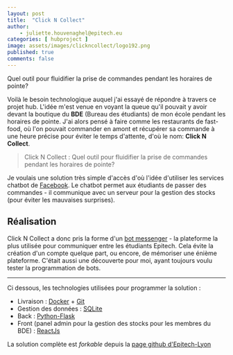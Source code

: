 ```yaml
---
layout: post
title:  "Click N Collect"
author:
    - juliette.houvenaghel@epitech.eu
categories: [ hubproject ]
image: assets/images/clickncollect/logo192.png
published: true
comments: false
---
```

Quel outil pour fluidifier la prise de commandes pendant les horaires de pointe?

Voilà le besoin technologique auquel j'ai essayé de répondre à travers ce projet hub. L'idée m'est venue en voyant la queue qu'il pouvait y avoir devant la boutique du **BDE** (Bureau des étudiants) de mon école pendant les horaires de pointe. J'ai alors pensé à faire comme les restaurants de fast-food, où l'on pouvait commander en amont et récupérer sa commande à une heure précise pour éviter le temps d'attente, d'où le nom: **Click N Collect**.

> Click N Collect : Quel outil pour fluidifier la prise de commandes pendant les horaires de pointe?

Je voulais une solution très simple d'accès d'où l'idée d'utiliser les services chatbot de [Facebook][3]. Le chatbot permet aux étudiants de passer des commandes - il communique avec un serveur pour la gestion des stocks (pour éviter les mauvaises surprises).

## Réalisation

Click N Collect a donc pris la forme d'un [bot messenger][3] - la plateforme la plus utilisée pour communiquer entre les étudiants Epitech. Cela évite la création d'un compte quelque part, ou encore, de mémoriser une énième plateforme. C'était aussi une découverte pour moi, ayant toujours voulu tester la programmation de bots.

---

Ci dessous, les technologies utilisées pour programmer la solution :

- Livraison : [Docker][2] + [Git][1]
- Gestion des données : [SQLite][5]
- Back : [Python-Flask][4]
- Front (panel admin pour la gestion des stocks pour les membres du BDE) : [ReactJs][6]

La solution complète est *forkable* depuis la [page github d'Epitech-Lyon][1]

[1]: http://github.com/epitech-lyon/ClickNCollect
[2]: https://www.docker.com/
[3]: https://developers.facebook.com/products/messenger/
[4]: https://flask.palletsprojects.com/en/1.1.x/
[5]: https://sqlite.org/index.html
[6]: https://reactjs.org/